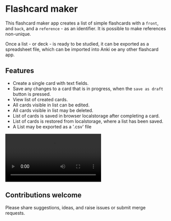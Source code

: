 # Flashcard maker
This flashcard maker app creates a list of simple flashcards with a `front`, and `back`, 
and a `reference` - as an identifier. It is possible to make references non-unique.

Once a list - or deck - is ready to be studied, it can be exported as a spreadsheet file, 
which can be imported into Anki oe any other flashcard app.

## Features
* Create a single card with text fields.
* Save any changes to a card that is in progress, when the `save as draft` button is pressed. 
* View list of created cards.
* All cards visible in list can be edited.
* All cards visible in list may be deleted.
* List of cards is saved in browser localstorage after completing a card.
* List of cards is restored from localstorage, where a list has been saved.
* A List may be exported as a '.csv' file

![crud-demo](public/docs/crud-demo.mp4)


## Contributions welcome
Please share suggestions, ideas, and raise issues or submit merge requests. 

